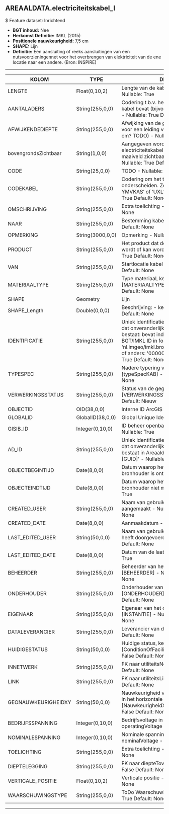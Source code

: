 ﻿## AREAALDATA.electriciteitskabel_l

$ Feature dataset: Inrichtend


* __BGT inhoud:__ Nee
* __Herkomst Definitie:__ IMKL (2015)
* __Positionele nauwkeurigheid:__ 7,5 cm
* __SHAPE:__ Lijn
* __Definitie:__ Een aansluiting of reeks aansluitingen van een nutsvoorzieningennet voor het overbrengen van elektriciteit van de ene locatie naar een andere. (Bron: INSPIRE)

***

|KOLOM                               |TYPE                |DEFINITIE|
|------                              |----                |-----    |
|LENGTE                              |Float(0,10,2)       |Lengte van de kabel (m, 2 decimalen) - Nullable: True|
|AANTALADERS                         |String(255,0,0)     |Codering t.b.v. het aantal aders dat de kabel bevat (bijvoorbeeld 4x1,5 of 2x2,5) - Nullable: True Default: None|
|AFWIJKENDEDIEPTE                    |String(255,0,0)     |Afwijking van de gangbare dieptelegging voor een leiding van dit thema. (Eenheid cm? TODO) - Nullable: True Default: None|
|bovengrondsZichtbaar                |String(1,0,0)       |Aangegeven wordt of de electriciteitskabel bovengronds vanaf het maaiveld zichtbaar is, keuzelijst [jaNee] - Nullable: True Default: None|
|CODE                                |String(25,0,0)      |TODO - Nullable: True Default: None|
|CODEKABEL                           |String(255,0,0)     |Codering om het type kabel nader te onderscheiden. Zo wordt binnen VRI ‘VO-YMVKAS’ of ‘UXL’ gebruikt - Nullable: True Default: None|
|OMSCHRIJVING                        |String(255,0,0)     |Extra toelichting - Nullable: True Default: None|
|NAAR                                |String(255,0,0)     |Bestemming kabel TODO - Nullable: True Default: None|
|OPMERKING                           |String(3000,0,0)    |Opmerking - Nullable: True Default: None|
|PRODUCT                             |String(255,0,0)     |Het product dat door de leiding vervoerd wordt of kan worden vervoerd - Nullable: True Default: None|
|VAN                                 |String(255,0,0)     |Startlocatie kabel TODO - Nullable: True Default: None|
|MATERIAALTYPE                       |String(255,0,0)     |Type materiaal, keuzelijst [MATERIAALTYPE] - Nullable: True Default: None|
|SHAPE                               |Geometry            |Lijn|
|SHAPE_Length                        |Double(0,0,0)       |Beschrijving: - keuzelijst [] Nullable: True Default: None|
|IDENTIFICATIE                       |String(255,0,0)      |Uniek identificatienummer voor het object dat onveranderlijk is zolang het object bestaat: bevat indien van toepassing BGT/IMKL ID in format 'nl.imgeo/imkl.bronhouderscode.LokaalID' of anders: '00000'.LokaalID - Nullable: True Default: None|
|TYPESPEC                            |String(255,0,0)    |Nadere typering van het object, keuzelijst [typeSpecKAB] - Nullable: True Default: None|
|VERWERKINGSSTATUS                   |String(255,0,0)    |Status van de gegevens, keuzelijst [VERWERKINGSSTATUS] - Nullable: False Default: Nieuw|
|OBJECTID                            |OID(38,0,0)        |Interne ID ArcGIS - Nullable: False|
|GLOBALID                            |GlobalID(38,0,0)   |Global Unique Identifier - Nullable: False|
|GISIB_ID                            |Integer(0,10,0)    |ID beheer openbare ruimte (GISIB) - Nullable: True|
|AD_ID                               |String(255,0,0)    |Uniek identificatienummer voor het object dat onveranderlijk is zolang het object bestaat in Areaaldata: in format 'AD.[GUID]' - Nullable: False Default: None|
|OBJECTBEGINTIJD                     |Date(8,0,0)        |Datum waarop het object bij de bronhouder is ontstaan - Nullable: True|
|OBJECTEINDTIJD                      |Date(8,0,0)        |Datum waarop het object bij de bronhouder niet meer geldig is - Nullable: True|
|CREATED_USER                        |String(255,0,0)    |Naam van gebruiker die de rij heeft aangemaakt - Nullable: True Default: None|
|CREATED_DATE                        |Date(8,0,0)        |Aanmaakdatum - Nullable: True|
|LAST_EDITED_USER                    |String(50,0,0)     |Naam van gebruiker die de laatste mutatie heeft doorgevoerd - Nullable: True Default: None|
|LAST_EDITED_DATE                    |Date(8,0,0)        |Datum van de laatste mutatie - Nullable: True|
|BEHEERDER                           |String(255,0,0)    |Beheerder van het object, keuzelijst [BEHEERDER] - Nullable: True Default: None|
|ONDERHOUDER                         |String(255,0,0)    |Onderhouder van het object, keuzelijst [ONDERHOUDER] - Nullable: True Default: None|
|EIGENAAR                            |String(255,0,0)    |Eigenaar van het object, keuzelijst [INSTANTIE] - Nullable: True Default: None|
|DATALEVERANCIER                     |String(255,0,0)    |Leverancier van de data - Nullable: True Default: None|
|HUIDIGESTATUS                       |String(50,0,0)     |Huidige status, keuzelijst [ConditionOfFacilityValue] - Nullable: False Default: None|
|INNETWERK                           |String(255,0,0)    |FK naar utiliteitsNet_tbl - Nullable: True Default: None|
|LINK                                |String(255,0,0)    |FK naar utiliteitsLink_l - Nullable: True Default: None|
|GEONAUWKEURIGHEIDXY                 |String(50,0,0)     |Nauwkeurigheid van de liggingsgegevens in het horizontale vlak, keuzelijst [NauwkeurigheidXYvalue] - Nullable: False Default: None|
|BEDRIJFSSPANNING                    |Integer(0,10,0)    |Bedrijfsvoltage in V, afkomstig uit operatingVoltage - Nullable: False|
|NOMINALESPANNING                    |Integer(0,10,0)    |Nominale spanning in V, afkomstig uit nominalVoltage - Nullable: False|
|TOELICHTING                         |String(255,0,0)    |Extra toelichting - Nullable: True Default: None|
|DIEPTELEGGING                       |String(255,0,0)    |FK naar diepteTovMaaiveld_p - Nullable: False Default: None|
|VERTICALE_POSITIE                   |Float(0,10,2)      |Verticale positie - Nullable: True Default: None|
|WAARSCHUWINGSTYPE                   |String(255,0,0)    |ToDo Waarschuwingstype - Nullable: True Default: None|







***